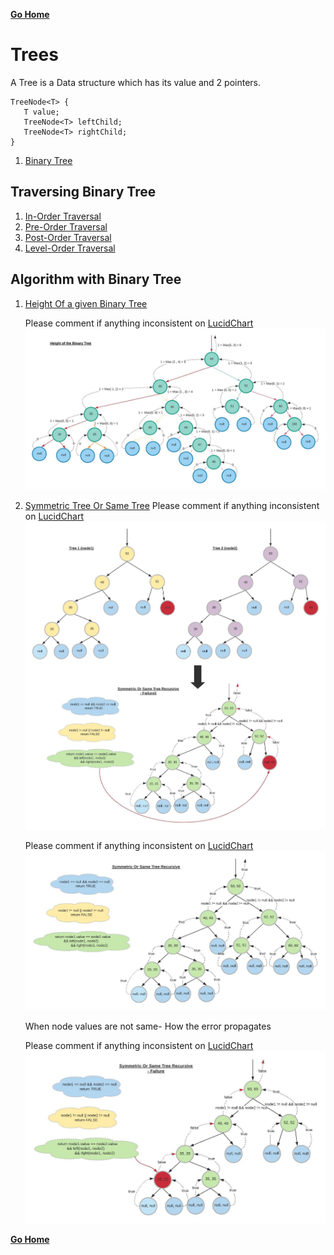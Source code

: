 **[Go Home](../readme.md)**
# Trees            

A Tree is a Data structure which has its value and 2 pointers. 


```
TreeNode<T> {
   T value;
   TreeNode<T> leftChild;
   TreeNode<T> rightChild;
}
```

1. [Binary Tree](https://github.com/padminimandal-babylon/data_structures/blob/master/src/main/java/cs/fundamental/datastructures/BinaryTree.java#L11) 

## Traversing Binary Tree

1. [In-Order Traversal](https://github.com/padminimandal-babylon/data_structures/blob/master/src/main/java/cs/fundamental/datastructures/BinaryTree.java#L40)
2. [Pre-Order Traversal](https://github.com/padminimandal-babylon/data_structures/blob/master/src/main/java/cs/fundamental/datastructures/BinaryTree.java#L25)
3. [Post-Order Traversal](https://github.com/padminimandal-babylon/data_structures/blob/master/src/main/java/cs/fundamental/datastructures/BinaryTree.java#L55)
4. [Level-Order Traversal](https://github.com/padminimandal-babylon/data_structures/blob/master/src/main/java/cs/fundamental/datastructures/BinaryTree.java#L70)

## Algorithm with Binary Tree
1. [Height Of a given Binary Tree](https://github.com/padminimandal-babylon/data_structures/blob/master/src/main/java/cs/fundamental/problems/leetcode/tree/BinaryTreeProblems.java#L39) 

    Please comment if anything inconsistent on [LucidChart](https://app.lucidchart.com/invitations/accept/a85ce2c1-dabf-42e9-8678-a2320f26eb6a)
    ![Height Of Tree](./images/Height_Of_Binary_Tree.jpeg)
    
2. [Symmetric Tree Or Same Tree](https://github.com/padminimandal-babylon/data_structures/blob/master/src/main/java/cs/fundamental/problems/leetcode/tree/BinaryTreeProblems.java#L16)
     Please comment if anything inconsistent on [LucidChart](https://app.lucidchart.com/invitations/accept/6313938a-47b8-4ade-8696-e0cc02c481a8)
     ![Symmetric Tree Or Same Tree Failure](./images/Symmetric_Or_Same_Tree_Recursive-Failure2.jpeg)
          
     Please comment if anything inconsistent on [LucidChart](https://app.lucidchart.com/invitations/accept/1eb270fa-d857-40ed-a230-a7f44a09db9e)
     ![Symmetric Tree Or Same Tree](./images/Symmetric_Or_Same_Tree_Recursive.jpeg)
     
     When node values are not same- How the error propagates
     
     Please comment if anything inconsistent on [LucidChart](https://app.lucidchart.com/invitations/accept/4e049e64-34cf-41ca-853e-7b3998cfae8f)
     ![Symmetric Tree Or Same Tree Failure](./images/Symmetric_Or_Same_Tree_Recursive-Failure.jpeg)
     
**[Go Home](../readme.md)**
     